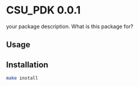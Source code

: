 # CSU_PDK 0.0.1

your package description. What is this package for?

## Usage

## Installation

```bash
make install
```
